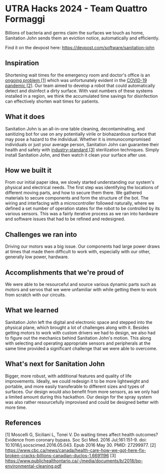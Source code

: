 # UTRA Hacks 2024 - Team Quattro Formaggi
Billions of bacteria and germs claim the surfaces we touch as home, Sanitation John sends them an eviction notice, automatically and efficiently.

Find it on the devpost here: https://devpost.com/software/sanitation-john

## Inspiration
Shortening wait times for the emergency room and doctor's office is an [ongoing problem [1]](https://pubmed.ncbi.nlm.nih.gov/27299977/) which was unfortunately evident in the [COVID-19 pandemic [2]](https://www.cbc.ca/news/canada/health-care-how-we-got-here-fix-broken-cracks-billions-canadian-duclos-1.6691196). Our team aimed to develop a robot that could automatically detect and disinfect a dirty surface. With vast numbers of these systems installed in a region, we think the accumulated time savings for disinfection can effectively shorten wait times for patients.
## What it does
Sanitation John is an all-in-one table cleaning, decontaminating, and sanitizing bot for use on any potentially virile or biohazardous surface that may pose a hazard to the individual. Whether it is immunocompromised individuals or just your average person, Sanitation John can guarantee their health and safety with [industry-standard [3]](https://www.publichealthontario.ca/-/media/documents/b/2018/bp-environmental-cleaning.pdf) sterilization techniques. Simply install Sanitation John, and then watch it clean your surface after use.
## How we built it
From our initial paper idea, we slowly started understanding our system's physical and electrical needs. The first step was identifying the locations of different moving parts, and how to secure them there. We gathered materials to secure components and form the structure of the bot. The wiring and interfacing with a microcontroller followed naturally, where we defined a set number of operation states for the robot to be controlled by its various sensors. This was a fairly iterative process as we ran into hardware and software issues that had to be refined and redesigned.
## Challenges we ran into
Driving our motors was a big issue. Our components had large power draws at times that made them difficult to work with, especially with our other, generally low power, hardware.
## Accomplishments that we're proud of
We were able to be resourceful and source various dynamic parts such as motors and servos that we were unfamiliar with while getting them to work from scratch with our circuits.
## What we learned
Sanitation John left the digital and electronic space and stepped into the physical plane, which brought a lot of challenges along with it. Besides getting motors to work with custom drivers we had to design, we also had to figure out the mechanics behind Sanitation John's motion. This along with selecting and operating appropriate sensors and peripherals at the same time provided a significant challenge that we were able to overcome.
## What's next for Sanitation John
Bigger, more robust, with additional features and quality of life improvements. Ideally, we could redesign it to be more lightweight and portable, and more easily transferable to different sizes and types of surfaces. Our design would also benefit from more sensors, as we only had a limited amount during this hackathon. Our design for the spray system was also rather resourcefully improvised and could be designed better with more time.

## References
[1] Moscelli G, Siciliani L, Tonei V. Do waiting times affect health outcomes? Evidence from coronary bypass. Soc Sci Med. 2016 Jul;161:151-9. doi: 10.1016/j.socscimed.2016.05.043. Epub 2016 May 30. PMID: 27299977.
[2] https://www.cbc.ca/news/canada/health-care-how-we-got-here-fix-broken-cracks-billions-canadian-duclos-1.6691196
[3] https://www.publichealthontario.ca/-/media/documents/b/2018/bp-environmental-cleaning.pdf
